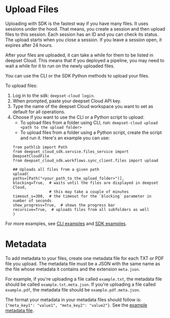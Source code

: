 # Upload Files

Uploading with SDK is the fastest way if you have many files. It uses sessions under the hood. That means, you create a session and then upload files to this session. Each session has an ID and you can check its status. The upload starts when you close a session. If you leave a session open, it expires after 24 hours.

After your files are uploaded, it can take a while for them to be listed in deepset Cloud. This means that if you deployed a pipeline, you may need to wait a while for it to run on the newly uploaded files.

You can use the CLI or the SDK Python methods to upload your files.

To upload files:
1. Log in to the sdk: `deepset-cloud login`.
2. When prompted, paste your deepset Cloud API key.
3. Type the name of the deepset Cloud workspace you want to set as default for all operations.
4. Choose if you want to use the CLI or a Python script to upload:
    - To upload files from a folder using CLI, run: `deepset-cloud upload <path to the upload folder>`
    - To upload files from a folder using a Python script, create the script and run it. Here's an example you can use: 
    ```
    from pathlib import Path
    from deepset_cloud_sdk.service.files_service import DeepsetCloudFile
    from deepset_cloud_sdk.workflows.sync_client.files import upload
    
    ## Uploads all files from a given path
    upload(
    paths=[Path("<your_path_to_the_upload_folder>")],
    blocking=True,  # waits until the files are displayed in deepset Cloud,
                    # this may take a couple of minutes
    timeout_s=300,  # the timeout for the `blocking` parameter in number of seconds
    show_progress=True,  # shows the progress bar
    recursive=True,  # uploads files from all subfolders as well
    )

    ```

For more examples, see [CLI examples](/examples/cli/README.md) and [SDK examples](/examples/sdk/README.md).

# Metadata

To add metadata to your files, create one metadata file for each TXT or PDF file you upload. The metadata file must be a JSON with the same name as the file whose metadata it contains and the extension `meta.json`.

For example, if you're uploading a file called `example.txt`, the metadata file should be called `example.txt.meta.json`. If you're uploading a file called `example.pdf`, the metadata file should be `example.pdf.meta.json`.

The format your metadata in your metadata files should follow is: `{"meta_key1": "value1", "meta_key2": "value2"}`. See the [example metadata file](/examples/data/example.txt.meta.json).